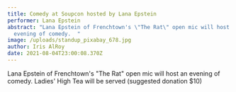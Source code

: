 ```yaml
---
title: Comedy at Soupcon hosted by Lana Epstein
performer: Lana Epstein
abstract: "Lana Epstein of Frenchtown's \"The Rat\" open mic will host an
  evening of comedy.  "
image: /uploads/standup_pixabay_678.jpg
author: Iris AlRoy
date: 2021-08-04T23:00:08.370Z
---
```

Lana Epstein of Frenchtown's "The Rat" open mic will host an evening of comedy.  Ladies' High Tea will be served (suggested donation $10)